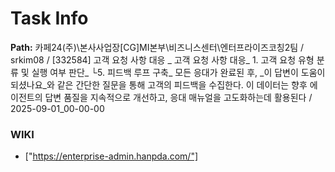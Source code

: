 # Task Info

**Path:** 카페24(주)\본사사업장\[CG]MI본부\비즈니스센터\엔터프라이즈코칭2팀 / srkim08 / [332584] 고객 요청 사항 대응 _ 고객 요청 사항 대응_ 1. 고객 요청 유형 분류 및 실행 여부 판단_ └5. 피드백 루프 구축_ 모든 응대가 완료된 후, _이 답변이 도움이 되셨나요_와 같은 간단한 질문을 통해 고객의 피드백을 수집한다. 이 데이터는 향후 에이전트의 답변 품질을 지속적으로 개선하고, 응대 매뉴얼을 고도화하는데 활용된다 / 2025-09-01_00-00-00

### WIKI
- ["https://enterprise-admin.hanpda.com/"]

